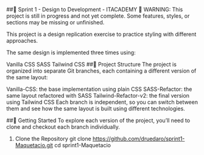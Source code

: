 ##🎨 Sprint 1 - Design to Development - ITACADEMY
🚧 WARNING: This project is still in progress and not yet complete.
Some features, styles, or sections may be missing or unfinished.

This project is a design replication exercise to practice styling with different approaches.

The same design is implemented three times using:

Vanilla CSS
SASS
Tailwind CSS
##🧩 Project Structure
The project is organized into separate Git branches, each containing a different version of the same layout:

Vanilla-CSS: the base implementation using plain CSS
SASS-Refactor: the same layout refactored with SASS
Tailwind-Refactor-v2: the final version using Tailwind CSS
Each branch is independent, so you can switch between them and see how the same layout is built using different technologies.

##🚀 Getting Started
To explore each version of the project, you’ll need to clone and checkout each branch individually.

1. Clone the Repository
git clone https://github.com/druedaro/sprint1-Maquetacio.git
cd sprint1-Maquetacio
